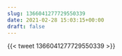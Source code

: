 ```yaml
---
slug: 1366041277729550339
date: 2021-02-28 15:03:15+00:00
draft: false
---
```


{{< tweet 1366041277729550339 >}}
